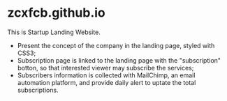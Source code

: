 # zcxfcb.github.io
This is Startup Landing Website.

<ul>
<li>Present the concept of the company in the landing page, styled with CSS3;</li>

<li>Subscription page is linked to the landing page with the "subscription" botton, so that interested viewer may subscribe the services;</li>

<li>Subscribers information is collected with MailChimp, an email automation platform, and provide daily alert to uptate the total subscriptions.</li>
</ul>
